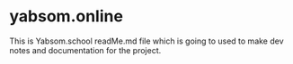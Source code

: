 # yabsom.online

This is Yabsom.school readMe.md file which is going to used to make dev notes and documentation for the project.

